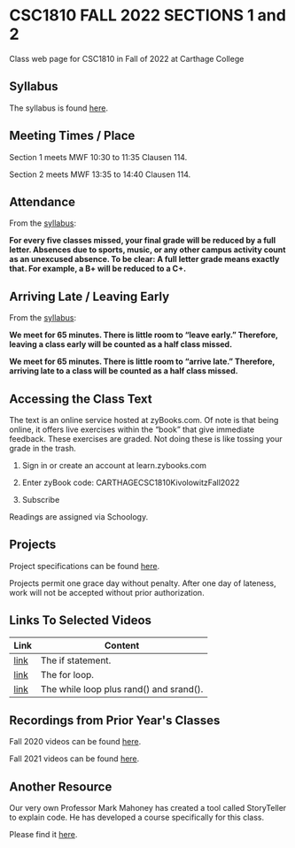 # CSC1810 FALL 2022 SECTIONS 1 and 2

Class web page for CSC1810 in Fall of 2022 at Carthage College

## Syllabus

The syllabus is found [here](./syllabus/CSC%201810%20Fa22%20Kivolowitz.pdf).

## Meeting Times / Place

Section 1 meets MWF 10:30 to 11:35 Clausen 114.

Section 2 meets MWF 13:35 to 14:40 Clausen 114.

## Attendance

From the [syllabus](./syllabus/CSC%201810%20Fa22%20Kivolowitz.pdf):

**For every five classes missed, your final grade will be reduced by a full letter. Absences due to sports, music, or any other campus activity count as an unexcused absence. To be clear: A full letter grade means exactly that. For example, a B+ will be reduced to a C+.**

## Arriving Late / Leaving Early

From the [syllabus](./syllabus/CSC%201810%20Fa22%20Kivolowitz.pdf):

**We meet for 65 minutes. There is little room to “leave early.” Therefore, leaving a class early will be counted as a half class missed.**

**We meet for 65 minutes. There is little room to “arrive late.” Therefore, arriving late to a class will be counted as a half class missed.**

## Accessing the Class Text

The text is an online service hosted at zyBooks.com. Of note is that being online, it offers live exercises within the “book” that give immediate feedback. These exercises are graded. Not doing these is like tossing your grade in the trash.

1. Sign in or create an account at learn.zybooks.com

2. Enter zyBook code: CARTHAGECSC1810KivolowitzFall2022

3. Subscribe

Readings are assigned via Schoology.

## Projects

Project specifications can be found [here](./projects).

Projects permit one grace day without penalty. After one day
of lateness, work will not be accepted without
prior authorization.

## Links To Selected Videos

| Link | Content |
| ---- | ------- |
| [link](https://www.youtube.com/watch?v=9WcOS1oVoAg&list=PLnE1d1TMuFwOjEaP47aKu5n7p2Gs5HJaq&index=3) | The if statement. |
| [link](https://www.youtube.com/watch?v=oSEGPDGQVe0&list=PLnE1d1TMuFwOjEaP47aKu5n7p2Gs5HJaq&index=5) | The for loop. |
| [link](https://www.youtube.com/watch?v=fl8Ivy9or_o&list=PLnE1d1TMuFwOjEaP47aKu5n7p2Gs5HJaq&index=4) | The while loop plus rand() and srand(). |


## Recordings from Prior Year's Classes

Fall 2020 videos can be found [here](https://www.youtube.com/playlist?list=PLnE1d1TMuFwP4kvuOmj3k_lRjmsnKaG3t).

Fall 2021 videos can be found [here](https://www.youtube.com/playlist?list=PLnE1d1TMuFwOjEaP47aKu5n7p2Gs5HJaq).

## Another Resource

Our very own Professor Mark Mahoney has created a tool called
StoryTeller to explain code. He has developed a course
specifically for this class.

Please find it [here](https://markm208.github.io/cppbook/).

